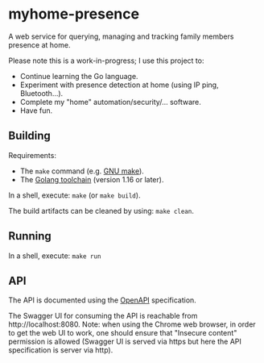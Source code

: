# myhome-presence

A web service for querying, managing and tracking family members presence at home.

Please note this is a work-in-progress; I use this project to:

* Continue learning the Go language.
* Experiment with presence detection at home (using IP ping, Bluetooth...).
* Complete my "home" automation/security/... software.
* Have fun.

## Building

Requirements:

* The `make` command (e.g. [GNU make](https://www.gnu.org/software/make/manual/make.html)).
* The [Golang toolchain](https://golang.org/doc/install) (version 1.16 or later).

In a shell, execute: `make` (or `make build`).

The build artifacts can be cleaned by using: `make clean`.

## Running

In a shell, execute: `make run`

## API

The API is documented using the [OpenAPI](https://swagger.io/specification/) specification.

The Swagger UI for consuming the API is reachable from http://localhost:8080.
Note: when using the Chrome web browser, in order to get the web UI to work, one should ensure that "Insecure content" permission is allowed (Swagger UI is served via https but here the API specification is server via http).
